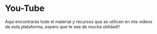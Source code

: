 # You-Tube
Aquí encontrarás todo el material y recursos que se utilicen en mis videos de esta plataforma, espero que te sea de mucha utilidad!!
